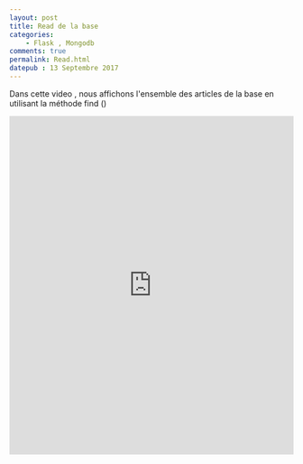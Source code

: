```yaml
---
layout: post
title: Read de la base
categories:
    - Flask , Mongodb
comments: true
permalink: Read.html
datepub : 13 Septembre 2017
---
```


Dans cette video , nous affichons l'ensemble des articles de la base en utilisant la méthode find () 

<iframe style="width: 100%; height: 600px;"  src="https://www.youtube.com/embed/Bko9Dih6C0Q" frameborder="0" allowfullscreen></iframe>